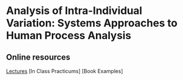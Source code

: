 # Analysis of Intra-Individual Variation: Systems Approaches to Human Process Analysis
## Online resources

[Lectures](https://uncch.hosted.panopto.com/Panopto/Pages/Sessions/List.aspx?folderID=4e16fc30-c3d8-43d9-a0b5-ae7d010e47f0)
[In Class Practicums] 
[Book Examples]

